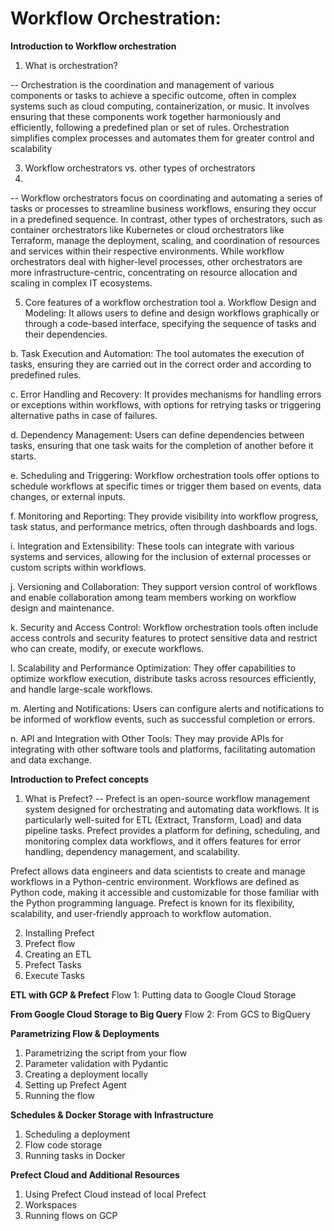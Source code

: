 # Workflow Orchestration:
 
**Introduction to Workflow orchestration**

1. What is orchestration?
   
-- Orchestration is the coordination and management of various components or tasks to achieve a specific outcome, often in complex systems such as cloud computing, containerization, or music. It involves ensuring that these components work together harmoniously and efficiently, following a predefined plan or set of rules. Orchestration simplifies complex processes and automates them for greater control and scalability
   
3. Workflow orchestrators vs. other types of orchestrators
4. 
-- Workflow orchestrators focus on coordinating and automating a series of tasks or processes to streamline business workflows, ensuring they occur in a predefined sequence. In contrast, other types of orchestrators, such as container orchestrators like Kubernetes or cloud orchestrators like Terraform, manage the deployment, scaling, and coordination of resources and services within their respective environments. While workflow orchestrators deal with higher-level processes, other orchestrators are more infrastructure-centric, concentrating on resource allocation and scaling in complex IT ecosystems.
   
5. Core features of a workflow orchestration tool
a. Workflow Design and Modeling: It allows users to define and design workflows graphically or through a code-based interface, specifying the sequence of tasks and their dependencies.

b. Task Execution and Automation: The tool automates the execution of tasks, ensuring they are carried out in the correct order and according to predefined rules.

c. Error Handling and Recovery: It provides mechanisms for handling errors or exceptions within workflows, with options for retrying tasks or triggering alternative paths in case of failures.

d. Dependency Management: Users can define dependencies between tasks, ensuring that one task waits for the completion of another before it starts.

e. Scheduling and Triggering: Workflow orchestration tools offer options to schedule workflows at specific times or trigger them based on events, data changes, or external inputs.

f. Monitoring and Reporting: They provide visibility into workflow progress, task status, and performance metrics, often through dashboards and logs.

i. Integration and Extensibility: These tools can integrate with various systems and services, allowing for the inclusion of external processes or custom scripts within workflows.

j. Versioning and Collaboration: They support version control of workflows and enable collaboration among team members working on workflow design and maintenance.

k. Security and Access Control: Workflow orchestration tools often include access controls and security features to protect sensitive data and restrict who can create, modify, or execute workflows.

l. Scalability and Performance Optimization: They offer capabilities to optimize workflow execution, distribute tasks across resources efficiently, and handle large-scale workflows.

m. Alerting and Notifications: Users can configure alerts and notifications to be informed of workflow events, such as successful completion or errors.

n. API and Integration with Other Tools: They may provide APIs for integrating with other software tools and platforms, facilitating automation and data exchange.


**Introduction to Prefect concepts**
1. What is Prefect?
-- Prefect is an open-source workflow management system designed for orchestrating and automating data workflows. It is particularly well-suited for ETL (Extract, Transform, Load) and data pipeline tasks. Prefect provides a platform for defining, scheduling, and monitoring complex data workflows, and it offers features for error handling, dependency management, and scalability.

Prefect allows data engineers and data scientists to create and manage workflows in a Python-centric environment. Workflows are defined as Python code, making it accessible and customizable for those familiar with the Python programming language. Prefect is known for its flexibility, scalability, and user-friendly approach to workflow automation. 


2. Installing Prefect
3. Prefect flow
4. Creating an ETL
5. Prefect Tasks
6. Execute Tasks

**ETL with GCP & Prefect**
Flow 1: Putting data to Google Cloud Storage

**From Google Cloud Storage to Big Query**
Flow 2: From GCS to BigQuery


**Parametrizing Flow & Deployments**
1. Parametrizing the script from your flow
2. Parameter validation with Pydantic
3. Creating a deployment locally
4. Setting up Prefect Agent
5. Running the flow


**Schedules & Docker Storage with Infrastructure**
1. Scheduling a deployment
2. Flow code storage
3. Running tasks in Docker


**Prefect Cloud and Additional Resources**
1. Using Prefect Cloud instead of local Prefect
2. Workspaces
3. Running flows on GCP
